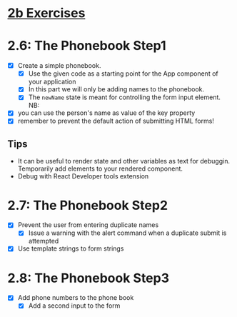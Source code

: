 # [2b Exercises](https://fullstackopen.com/en/part2/forms#exercises)

# 2.6: The Phonebook Step1
- [x] Create a simple phonebook.
    - [x] Use the given code as a starting point for the App component of your application
    - [x] In this part we will only be adding names to the phonebook.
    - [x] The `newName` state is meant for controlling the form input element.
NB:
- [x] you can use the person's name as value of the key property
- [x] remember to prevent the default action of submitting HTML forms!

## Tips
- It can be useful to render state and other variables as text for debuggin. Temporarily add elements to your rendered component.
- Debug with React Developer tools extension

# 2.7: The Phonebook Step2
- [x] Prevent the user from entering duplicate names
    - [x] Issue a warning with the alert command when a duplicate submit is attempted
- [x] Use template strings to form strings

# 2.8: The Phonebook Step3
- [x] Add phone numbers to the phone book
    - [x] Add a second input to the form
